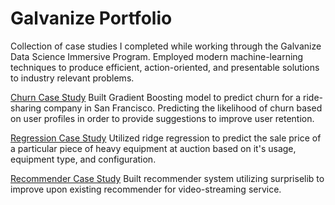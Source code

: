 # Galvanize Portfolio

Collection of case studies I completed while working through the Galvanize Data Science Immersive Program. Employed modern machine-learning techniques to produce efficient, action-oriented, and presentable solutions to industry relevant problems.  

[Churn Case Study](https://github.com/chrisfeller/Galvanize_Portfolio/tree/master/Churn_Case_Study)
Built Gradient Boosting model to predict churn for a ride-sharing company in San Francisco. Predicting the likelihood of churn based on user profiles in order to provide suggestions to improve user retention. 

[Regression Case Study](https://github.com/chrisfeller/Galvanize_Portfolio/tree/master/Regression_Case_Study)
Utilized ridge regression to predict the sale price of a particular piece of heavy equipment at auction based on it's usage, equipment type, and configuration.

[Recommender Case Study](https://github.com/chrisfeller/Galvanize_Portfolio)
Built recommender system utilizing surpriselib to improve upon existing recommender for video-streaming service. 
